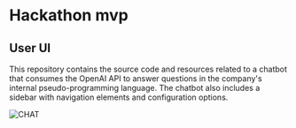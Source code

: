 # Hackathon mvp 

## User UI

This repository contains the source code and resources related to a chatbot that consumes the OpenAI API to answer questions in the company's internal pseudo-programming language. The chatbot also includes a sidebar with navigation elements and configuration options.

![CHAT](https://github.com/esarmiem/hackathon-mvp/assets/114357859/c28cb538-9497-4793-aa97-bd8a8cece782)


